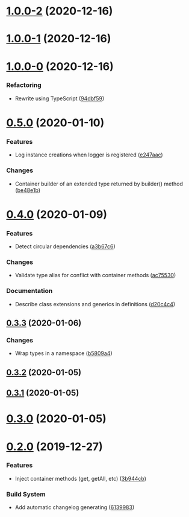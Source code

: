 # [1.0.0-2](https://github.com/snatalnko/di6/compare/v1.0.0-1...v1.0.0-2) (2020-12-16)



# [1.0.0-1](https://github.com/snatalnko/di6/compare/v1.0.0-0...v1.0.0-1) (2020-12-16)



# [1.0.0-0](https://github.com/snatalnko/di6/compare/v0.5.0...v1.0.0-0) (2020-12-16)


### Refactoring

* Rewrite using TypeScript ([94dbf59](https://github.com/snatalnko/di6/commit/94dbf59df16c980c387b9c63d54ff5816fda57b8))


# [0.5.0](https://github.com/snatalnko/di6/compare/v0.4.0...v0.5.0) (2020-01-10)


### Features

* Log instance creations when logger is registered ([e247aac](https://github.com/snatalnko/di6/commit/e247aacf6cf7e148a1015203306b16fc24b005ed))

### Changes

* Container builder of an extended type returned by builder() method ([be48e1b](https://github.com/snatalnko/di6/commit/be48e1b3e50fc935eb2b5a61a6090393c43e8ae8))


# [0.4.0](https://github.com/snatalnko/di6/compare/v0.3.3...v0.4.0) (2020-01-09)


### Features

* Detect circular dependencies ([a3b67c6](https://github.com/snatalnko/di6/commit/a3b67c6ee616e5c1e84853d1d883cd000b7a97a2))

### Changes

* Validate type alias for conflict with container methods ([ac75530](https://github.com/snatalnko/di6/commit/ac75530bfca1d5eafe343dbf0608f22ee5c0e81a))

### Documentation

* Describe class extensions and generics in definitions ([d20c4c4](https://github.com/snatalnko/di6/commit/d20c4c44551d52855f70dd4c1d2f8351cc3a6a5a))


## [0.3.3](https://github.com/snatalnko/di6/compare/v0.3.2...v0.3.3) (2020-01-06)


### Changes

* Wrap types in a namespace ([b5809a4](https://github.com/snatalnko/di6/commit/b5809a481dc340c9b0e7cddd6d4bde11dbad06b2))


## [0.3.2](https://github.com/snatalnko/di6/compare/v0.3.1...v0.3.2) (2020-01-05)



## [0.3.1](https://github.com/snatalnko/di6/compare/v0.3.0...v0.3.1) (2020-01-05)



# [0.3.0](https://github.com/snatalnko/di6/compare/v0.2.0...v0.3.0) (2020-01-05)



# [0.2.0](https://github.com/snatalnko/di6/compare/v0.1.0...v0.2.0) (2019-12-27)


### Features

* Inject container methods (get, getAll, etc) ([3b944cb](https://github.com/snatalnko/di6/commit/3b944cb2cf876bc8fa46e26a858c7f2214210c93))

### Build System

* Add automatic changelog generating ([6139983](https://github.com/snatalnko/di6/commit/6139983009e622a2da7512393d5d6aeb0e11d6e1))


